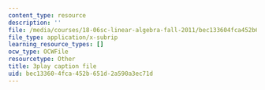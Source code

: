 ```yaml
---
content_type: resource
description: ''
file: /media/courses/18-06sc-linear-algebra-fall-2011/bec133604fca452b651d2a590a3ec71d_HEQuN0QELSQ.srt
file_type: application/x-subrip
learning_resource_types: []
ocw_type: OCWFile
resourcetype: Other
title: 3play caption file
uid: bec13360-4fca-452b-651d-2a590a3ec71d
---
```

